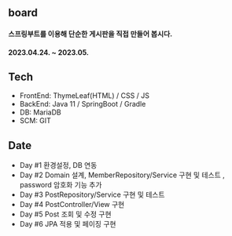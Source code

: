 ## board

#### 스프링부트를 이용해 단순한 게시판을 직접 만들어 봅시다.

#### 2023.04.24. ~ 2023.05.

## Tech
- FrontEnd: ThymeLeaf(HTML) / CSS / JS
- BackEnd: Java 11 / SpringBoot / Gradle
- DB: MariaDB 
- SCM: GIT

## Date
- Day #1 환경설정, DB 연동
- Day #2 Domain 설계, MemberRepository/Service 구현 및 테스트 , password 암호화 기능 추가
- Day #3 PostRepository/Service 구현 및 테스트
- Day #4 PostController/View 구현
- Day #5 Post 조회 및 수정 구현
- Day #6 JPA 적용 및 페이징 구현